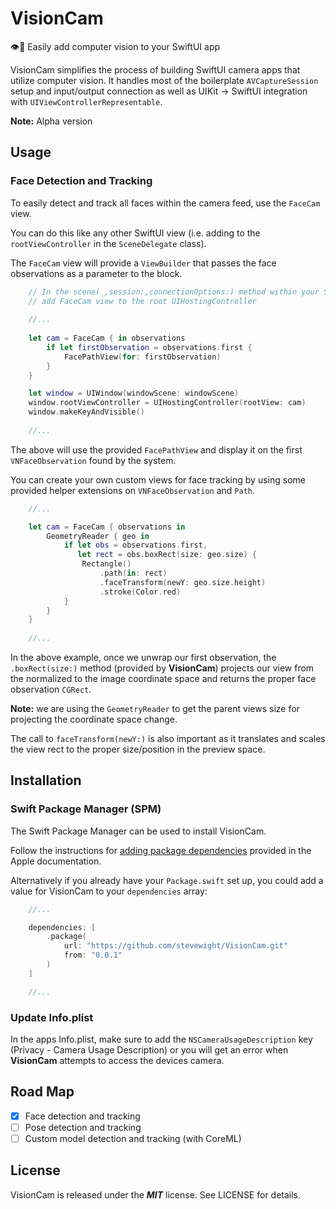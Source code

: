 # VisionCam

👁📸 Easily add computer vision to your SwiftUI app

VisionCam simplifies the process of building SwiftUI camera apps that utilize computer vision.  It handles most of the boilerplate ``AVCaptureSession`` setup and input/output connection as well as UIKit -> SwiftUI integration with ``UIViewControllerRepresentable``.

**Note:** Alpha version

## Usage

### Face Detection and Tracking

To easily detect and track all faces within the camera feed, use the ``FaceCam`` view.  

You can do this like any other SwiftUI view (i.e. adding to the ``rootViewController`` in the ``SceneDelegate`` class).

The ``FaceCam`` view will provide a ``ViewBuilder`` that passes the face observations as a parameter to the block. 

```swift
    // In the scene(_,session:,connectionOptions:) method within your SceneDelegate class
    // add FaceCam view to the root UIHostingController
    
    //...
    
    let cam = FaceCam { in observations
        if let firstObservation = observations.first {
            FacePathView(for: firstObservation)
        }
    }

    let window = UIWindow(windowScene: windowScene)
    window.rootViewController = UIHostingController(rootView: cam)
    window.makeKeyAndVisible()
    
    //...
```

The above will use the provided ``FacePathView`` and display it on the first ``VNFaceObservation`` found by the system.

You can create your own custom views for face tracking by using some provided helper extensions on ``VNFaceObservation`` and ``Path``.

```swift
    //...

    let cam = FaceCam { observations in
        GeometryReader { geo in
            if let obs = observations.first,
               let rect = obs.boxRect(size: geo.size) {
                Rectangle()
                    .path(in: rect)
                    .faceTransform(newY: geo.size.height)
                    .stroke(Color.red)
            }
        }
    }
    
    //...
```

In the above example, once we unwrap our first observation, the ``.boxRect(size:)`` method (provided by **VisionCam**) projects our view from the normalized to the image coordinate space and returns the proper face observation ``CGRect``.

**Note:** we are using the ``GeometryReader`` to get the parent views size for projecting the coordinate space change.

The call to ``faceTransform(newY:)`` is also important as it translates and scales the view rect to the proper size/position in the preview space.

## Installation

### Swift Package Manager (SPM)

The Swift Package Manager can be used to install VisionCam.

Follow the instructions for [adding package dependencies](https://developer.apple.com/documentation/xcode/adding_package_dependencies_to_your_app) provided in the Apple documentation.

Alternatively if you already have your ``Package.swift`` set up, you could add a value for VisionCam to your ``dependencies`` array:

```swift
    //...

    dependencies: [
        .package(
            url: "https://github.com/stevewight/VisionCam.git"
            from: "0.0.1"
        )
    ]

    //...
```

### Update Info.plist

In the apps Info.plist, make sure to add the ``NSCameraUsageDescription`` key (Privacy - Camera Usage Description) or you will get an error when **VisionCam** attempts to access the devices camera.

## Road Map
- [x] Face detection and tracking
- [ ] Pose detection and tracking
- [ ] Custom model detection and tracking (with CoreML)

## License
VisionCam is released under the ***MIT*** license. See LICENSE for details.
